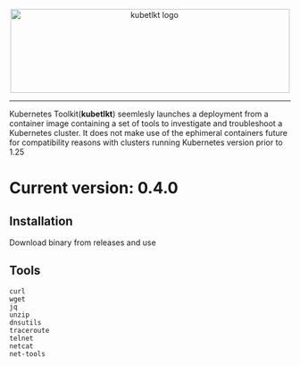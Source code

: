 <p align="center">
<img src="assets/logo.png" width="500" height="150" alt="kubetlkt logo"/>
</p>
<hr>

Kubernetes Toolkit(<b>kubetlkt</b>) seemlesly launches a deployment from a container image containing a set of tools to investigate and troubleshoot a Kubernetes cluster. It does not make use of the ephimeral containers future for compatibility reasons with clusters running Kubernetes version prior to 1.25

# Current version: 0.4.0
## Installation

Download binary from releases and use

## Tools

`curl`<br />
`wget`<br />
`jq`<br />
`unzip`<br />
`dnsutils`<br />
`traceroute`<br />
`telnet`<br />
`netcat`<br />
`net-tools`<br />
